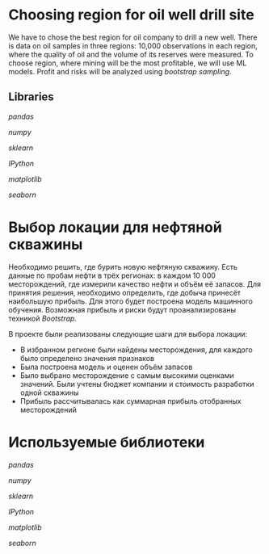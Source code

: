 # Choosing region for oil well drill site

We have to chose the best region for oil company to drill a new well. There is data on oil samples in three regions: 10,000 observations in each region, where the quality of oil and the volume of its reserves were measured. To choose region, where mining will be the most profitable, we will use ML models. Profit and risks will be analyzed using *bootstrap sampling*.

## Libraries

*pandas*

*numpy*

*sklearn*

*IPython*

*matplotlib*

*seaborn*

# Выбор локации для нефтяной скважины


Необходимо решить, где бурить новую нефтяную скважину. Есть данные по пробам нефти в трёх регионах: в каждом 10 000 месторождений, где измерили качество нефти и объём её запасов. Для принятия решения, необходимо определить, где добыча принесёт наибольшую прибыль. Для этого будет построена модель машинного обучения. Возможная прибыль и риски будут проанализированы техникой *Bootstrap.*

В проекте были реализованы следующие шаги для выбора локации:

- В избранном регионе были найдены месторождения, для каждого было определено значения признаков
- Была построена модель и оценен объём запасов
- Было выбрано месторождение с самым высокими оценками значений. Были учтены бюджет компании и стоимость разработки одной скважины
- Прибыль рассчитывалась как суммарная прибыль отобранных месторождений

# Используемые библиотеки

*pandas*

*numpy*

*sklearn*

*IPython*

*matplotlib*

*seaborn*